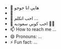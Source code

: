 - 👋 هايي انا جوجو
- 👀 
- 🌱 احب اتكلم ...
- 💞️ احب كوني سعوديه 💅🏼
- 📫 How to reach me ...
- 😄 Pronouns: ...
- ⚡ Fun fact: ...

<!---
1ruiy/1ruiy is a ✨ special ✨ repository because its `README.md` (this file) appears on your GitHub profile.
You can click the Preview link to take a look at your changes.
--->
